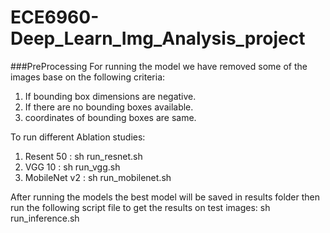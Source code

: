 # ECE6960-Deep_Learn_Img_Analysis_project

###PreProcessing
For running the model we have removed some of the images base on the following criteria:
1. If bounding box dimensions are negative.
2. If there are no bounding boxes available.
3. coordinates of bounding boxes are same.

To run different Ablation studies:

1. Resent 50 : sh run_resnet.sh
2. VGG 10 : sh run_vgg.sh
3. MobileNet v2 : sh run_mobilenet.sh

After running the models the best model will be saved in results folder then run the following script file to get the results on test images:
sh run_inference.sh
